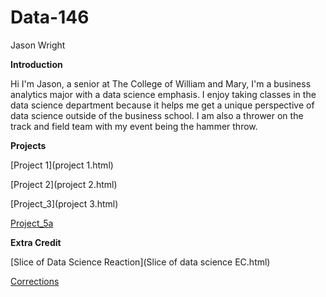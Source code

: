 # Data-146

Jason Wright 

**Introduction**

Hi I'm Jason, a senior at The College of William and Mary, I'm a business analytics major with a data science emphasis. I enjoy taking classes 
in the data science department because it helps me get a unique perspective of data science outside of the business school. I am also a thrower on the track and field 
team with my event being the hammer throw.

**Projects**

[Project 1](project 1.html)

[Project 2](project 2.html)

[Project_3](project 3.html)

[Project_5a](project5a.html)

**Extra Credit** 

[Slice of Data Science Reaction](Slice of data science EC.html)

[Corrections](corrections.html)

